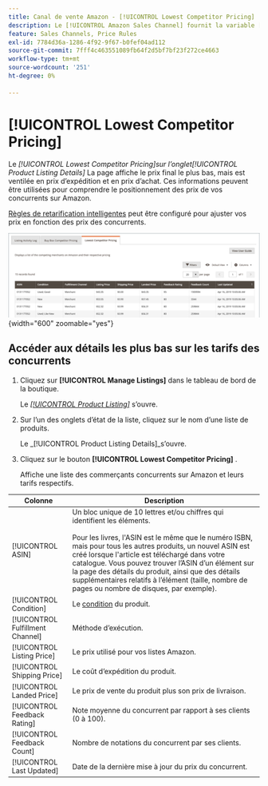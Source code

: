 ```yaml
---
title: Canal de vente Amazon - [!UICONTROL Lowest Competitor Pricing]
description: Le [!UICONTROL Amazon Sales Channel] fournit la variable [!UICONTROL Lowest Competitor Pricing] pour vous aider à comprendre le positionnement des prix de vos concurrents sur Amazon.
feature: Sales Channels, Price Rules
exl-id: 7784d36a-1286-4f92-9f67-b0fef04ad112
source-git-commit: 7fff4c463551089fb64f2d5bf7bf23f272ce4663
workflow-type: tm+mt
source-wordcount: '251'
ht-degree: 0%

---
```


# [!UICONTROL Lowest Competitor Pricing]

Le _[!UICONTROL Lowest Competitor Pricing]_sur l’onglet_[!UICONTROL Product Listing Details]_ La page affiche le prix final le plus bas, mais est ventilée en prix d’expédition et en prix d’achat. Ces informations peuvent être utilisées pour comprendre le positionnement des prix de vos concurrents sur Amazon.

[Règles de retarification intelligentes](./intelligent-repricing-rules.md) peut être configuré pour ajuster vos prix en fonction des prix des concurrents.

![Prix du concurrent le plus bas](assets/amazon-listing-details-lowest-comp.png){width="600" zoomable="yes"}

## Accéder aux détails les plus bas sur les tarifs des concurrents

1. Cliquez sur **[!UICONTROL Manage Listings]** dans le tableau de bord de la boutique.

   Le [_[!UICONTROL Product Listing]_](./managing-product-listings.md) s’ouvre.

1. Sur l’un des onglets d’état de la liste, cliquez sur le nom d’une liste de produits.

   Le _[!UICONTROL Product Listing Details]_s’ouvre.

1. Cliquez sur le bouton **[!UICONTROL Lowest Competitor Pricing]** .

   Affiche une liste des commerçants concurrents sur Amazon et leurs tarifs respectifs.

| Colonne | Description |
|----------------------------------|----------------------------------------------------------------------------------------------------------------------------------------------------------------------------------------------------------------------------------------------------------------------------------------------------------------------------------------------------------------------------------------|
| [!UICONTROL ASIN] | Un bloc unique de 10 lettres et/ou chiffres qui identifient les éléments.<br><br>Pour les livres, l&#39;ASIN est le même que le numéro ISBN, mais pour tous les autres produits, un nouvel ASIN est créé lorsque l&#39;article est téléchargé dans votre catalogue. Vous pouvez trouver l’ASIN d’un élément sur la page des détails du produit, ainsi que des détails supplémentaires relatifs à l’élément (taille, nombre de pages ou nombre de disques, par exemple). |
| [!UICONTROL Condition] | Le [condition](./product-listing-condition.md) du produit. |
| [!UICONTROL Fulfillment Channel] | Méthode d’exécution. |
| [!UICONTROL Listing Price] | Le prix utilisé pour vos listes Amazon. |
| [!UICONTROL Shipping Price] | Le coût d’expédition du produit. |
| [!UICONTROL Landed Price] | Le prix de vente du produit plus son prix de livraison. |
| [!UICONTROL Feedback Rating] | Note moyenne du concurrent par rapport à ses clients (0 à 100). |
| [!UICONTROL Feedback Count] | Nombre de notations du concurrent par ses clients. |
| [!UICONTROL Last Updated] | Date de la dernière mise à jour du prix du concurrent. |
